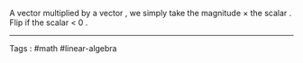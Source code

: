 A vector multiplied by a vector , we simply take the magnitude $\times$ the scalar . Flip if the scalar $\lt$ 0  .
___ 

Tags : #math #linear-algebra